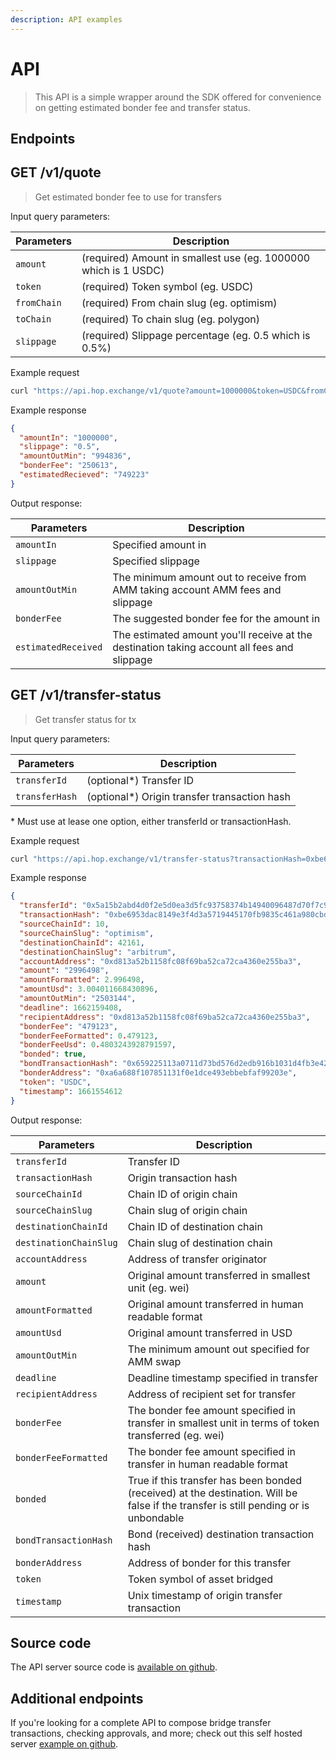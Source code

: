 ```yaml
---
description: API examples
---
```


# API

> This API is a simple wrapper around the SDK offered for convenience on getting estimated bonder fee and transfer status.

## Endpoints

## GET /v1/quote

> Get estimated bonder fee to use for transfers

Input query parameters:

| Parameters  | Description                  |
| ----------- | ---------------------------- |
| `amount`    | (required) Amount in smallest use (eg. 1000000 which is 1 USDC) |
| `token`     | (required) Token symbol (eg. USDC) |
| `fromChain` | (required) From chain slug (eg. optimism) |
| `toChain`   | (required) To chain slug (eg. polygon) |
| `slippage`  | (required) Slippage percentage (eg. 0.5 which is 0.5%) |

Example request

```sh
curl "https://api.hop.exchange/v1/quote?amount=1000000&token=USDC&fromChain=polygon&toChain=gnosis&slippage=0.5"
```

Example response

```json
{
  "amountIn": "1000000",
  "slippage": "0.5",
  "amountOutMin": "994836",
  "bonderFee": "250613",
  "estimatedRecieved": "749223"
}
```

Output response:

| Parameters  | Description                  |
| ----------- | ---------------------------- |
| `amountIn`  | Specified amount in |
| `slippage`  | Specified slippage |
| `amountOutMin` | The minimum amount out to receive from AMM taking account AMM fees and slippage |
| `bonderFee` | The suggested bonder fee for the amount in |
| `estimatedReceived` | The estimated amount you'll receive at the destination taking account all fees and slippage |

## GET /v1/transfer-status

> Get transfer status for tx

Input query parameters:

| Parameters  | Description                  |
| ----------- | ---------------------------- |
| `transferId`  | (optional\*) Transfer ID |
| `transferHash`  | (optional\*) Origin transfer transaction hash |

\* Must use at lease one option, either transferId or transactionHash.

Example request

```sh
curl "https://api.hop.exchange/v1/transfer-status?transactionHash=0xbe6953dac8149e3f4d3a5719445170fb9835c461a980cbdaf9ad5cce10c9d27c"
```

Example response

```json
{
  "transferId": "0x5a15b2abd4d0f2e5d0ea3d5fc93758374b14940096487d70f7c95b5393fc9c89",
  "transactionHash": "0xbe6953dac8149e3f4d3a5719445170fb9835c461a980cbdaf9ad5cce10c9d27c",
  "sourceChainId": 10,
  "sourceChainSlug": "optimism",
  "destinationChainId": 42161,
  "destinationChainSlug": "arbitrum",
  "accountAddress": "0xd813a52b1158fc08f69ba52ca72ca4360e255ba3",
  "amount": "2996498",
  "amountFormatted": 2.996498,
  "amountUsd": 3.004011668430896,
  "amountOutMin": "2503144",
  "deadline": 1662159408,
  "recipientAddress": "0xd813a52b1158fc08f69ba52ca72ca4360e255ba3",
  "bonderFee": "479123",
  "bonderFeeFormatted": 0.479123,
  "bonderFeeUsd": 0.4803243928791597,
  "bonded": true,
  "bondTransactionHash": "0x659225113a0711d73bd576d2edb916b1031d4fb3e422a08ee8e0f863c4fb5af7",
  "bonderAddress": "0xa6a688f107851131f0e1dce493ebbebfaf99203e",
  "token": "USDC",
  "timestamp": 1661554612
}
```

Output response:

| Parameters  | Description                  |
| ----------- | ---------------------------- |
| `transferId`  | Transfer ID |
| `transactionHash`  | Origin transaction hash |
| `sourceChainId`  | Chain ID of origin chain |
| `sourceChainSlug`  | Chain slug of origin chain |
| `destinationChainId`  | Chain ID of destination chain |
| `destinationChainSlug`  | Chain slug of destination chain |
| `accountAddress`  | Address of transfer originator |
| `amount`  | Original amount transferred in smallest unit (eg. wei) |
| `amountFormatted`  | Original amount transferred in human readable format |
| `amountUsd`  | Original amount transferred in USD |
| `amountOutMin`  | The minimum amount out specified for AMM swap |
| `deadline`  | Deadline timestamp specified in transfer |
| `recipientAddress`  | Address of recipient set for transfer |
| `bonderFee`  | The bonder fee amount specified in transfer in smallest unit in terms of token transferred (eg. wei) |
| `bonderFeeFormatted`  | The bonder fee amount specified in transfer in human readable format |
| `bonded`  | True if this transfer has been bonded (received) at the destination. Will be false if the transfer is still pending or is unbondable |
| `bondTransactionHash` | Bond (received) destination transaction hash |
| `bonderAddress`  | Address of bonder for this transfer |
| `token` | Token symbol of asset bridged |
| `timestamp` | Unix timestamp of origin transfer transaction |

## Source code

The API server source code is [available on github](https://github.com/hop-protocol/hop/tree/develop/packages/api).

## Additional endpoints

If you're looking for a complete API to compose bridge transfer transactions, checking approvals, and more; check out this self hosted server [example on github](https://github.com/hop-protocol/hop/tree/develop/packages/sdk-api-example).
